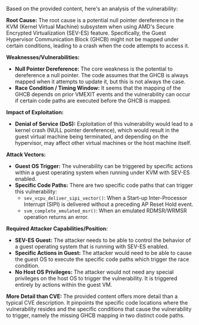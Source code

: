 Based on the provided content, here's an analysis of the vulnerability:

**Root Cause:**
The root cause is a potential null pointer dereference in the KVM (Kernel Virtual Machine) subsystem when using AMD's Secure Encrypted Virtualization (SEV-ES) feature. Specifically, the Guest Hypervisor Communication Block (GHCB) might not be mapped under certain conditions, leading to a crash when the code attempts to access it.

**Weaknesses/Vulnerabilities:**
- **Null Pointer Dereference:** The core weakness is the potential to dereference a null pointer. The code assumes that the GHCB is always mapped when it attempts to update it, but this is not always the case.
- **Race Condition / Timing Window:** It seems that the mapping of the GHCB depends on prior VMEXIT events and the vulnerability can occur if certain code paths are executed before the GHCB is mapped. 

**Impact of Exploitation:**
- **Denial of Service (DoS):** Exploitation of this vulnerability would lead to a kernel crash (NULL pointer dereference), which would result in the guest virtual machine being terminated, and depending on the hypervisor, may affect other virtual machines or the host machine itself.

**Attack Vectors:**
- **Guest OS Trigger:** The vulnerability can be triggered by specific actions within a guest operating system when running under KVM with SEV-ES enabled.
- **Specific Code Paths:** There are two specific code paths that can trigger this vulnerability:
  - `sev_vcpu_deliver_sipi_vector()`:  When a Start-up Inter-Processor Interrupt (SIPI) is delivered without a preceding AP Reset Hold event.
  - `svm_complete_emulated_msr()`: When an emulated RDMSR/WRMSR operation returns an error.

**Required Attacker Capabilities/Position:**
- **SEV-ES Guest:** The attacker needs to be able to control the behavior of a guest operating system that is running with SEV-ES enabled.
- **Specific Actions in Guest:** The attacker would need to be able to cause the guest OS to execute the specific code paths which trigger the race condition.
- **No Host OS Privileges:** The attacker would not need any special privileges on the host OS to trigger the vulnerability. It is triggered entirely by actions within the guest VM.

**More Detail than CVE:**
The provided content offers more detail than a typical CVE description. It pinpoints the specific code locations where the vulnerability resides and the specific conditions that cause the vulnerability to trigger, namely the missing GHCB mapping in two distinct code paths.